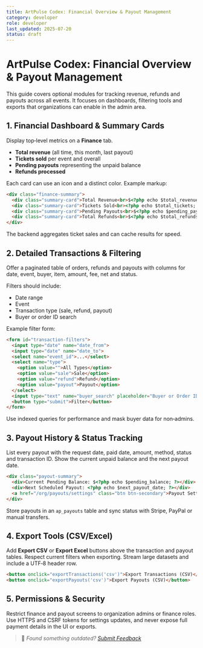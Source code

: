 ```yaml
---
title: ArtPulse Codex: Financial Overview & Payout Management
category: developer
role: developer
last_updated: 2025-07-20
status: draft
---
```

# ArtPulse Codex: Financial Overview & Payout Management

This guide covers optional modules for tracking revenue, refunds and payouts across all events. It focuses on dashboards, filtering tools and exports that organizations can enable in the admin area.

## 1. Financial Dashboard & Summary Cards

Display top‑level metrics on a **Finance** tab.

- **Total revenue** (all time, this month, last payout)
- **Tickets sold** per event and overall
- **Pending payouts** representing the unpaid balance
- **Refunds processed**

Each card can use an icon and a distinct color. Example markup:

```html
<div class="finance-summary">
  <div class="summary-card">Total Revenue<br>$<?php echo $total_revenue; ?></div>
  <div class="summary-card">Tickets Sold<br><?php echo $total_tickets; ?></div>
  <div class="summary-card">Pending Payouts<br>$<?php echo $pending_payouts; ?></div>
  <div class="summary-card">Total Refunds<br>$<?php echo $total_refunds; ?></div>
</div>
```

The backend aggregates ticket sales and can cache results for speed.

## 2. Detailed Transactions & Filtering

Offer a paginated table of orders, refunds and payouts with columns for date, event, buyer, item, amount, fee, net and status.

Filters should include:

- Date range
- Event
- Transaction type (sale, refund, payout)
- Buyer or order ID search

Example filter form:

```html
<form id="transaction-filters">
  <input type="date" name="date_from">
  <input type="date" name="date_to">
  <select name="event_id">...</select>
  <select name="type">
    <option value="">All Types</option>
    <option value="sale">Sale</option>
    <option value="refund">Refund</option>
    <option value="payout">Payout</option>
  </select>
  <input type="text" name="buyer_search" placeholder="Buyer or Order ID">
  <button type="submit">Filter</button>
</form>
```

Use indexed queries for performance and mask buyer data for non‑admins.

## 3. Payout History & Status Tracking

List every payout with the request date, paid date, amount, method, status and transaction ID. Show the current unpaid balance and the next payout date.

```html
<div class="payout-summary">
  <div>Current Pending Balance: $<?php echo $pending_balance; ?></div>
  <div>Next Scheduled Payout: <?php echo $next_payout_date; ?></div>
  <a href="/org/payouts/settings" class="btn btn-secondary">Payout Settings</a>
</div>
```

Store payouts in an `ap_payouts` table and sync status with Stripe, PayPal or manual transfers.

## 4. Export Tools (CSV/Excel)

Add **Export CSV** or **Export Excel** buttons above the transaction and payout tables. Respect current filters when exporting. Stream large datasets and include a UTF‑8 header row.

```html
<button onclick="exportTransactions('csv')">Export Transactions (CSV)</button>
<button onclick="exportPayouts('csv')">Export Payouts (CSV)</button>
```

## 5. Permissions & Security

Restrict finance and payout screens to organization admins or finance roles. Use HTTPS and CSRF tokens for settings updates, and never expose full payment details in the UI or exports.

> 💬 *Found something outdated? [Submit Feedback](feedback.md)*

